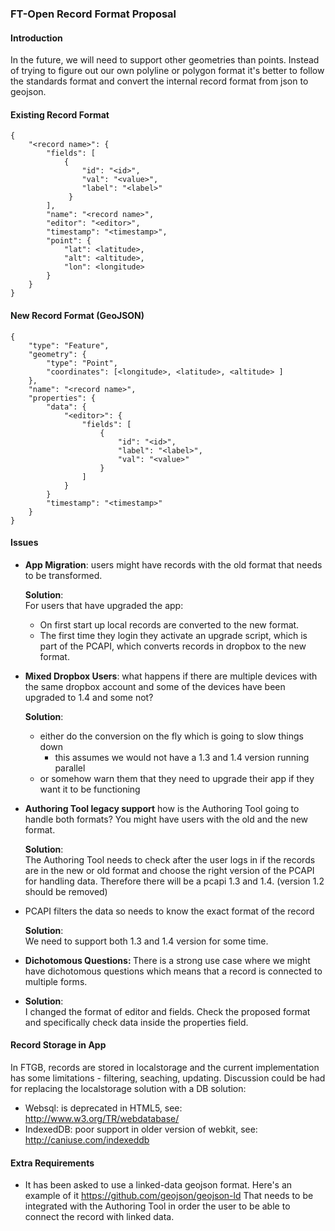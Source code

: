 ### FT-Open Record Format Proposal

#### Introduction

In the future, we will need to support other geometries than points. Instead of trying to figure out our own polyline or polygon format it's better to follow the standards format and convert the internal record format from json to geojson.

#### Existing Record Format

```
{
    "<record name>": {
        "fields": [
            {
                "id": "<id>",
                "val": "<value>",
                "label": "<label>"
             }
        ],
        "name": "<record name>",
        "editor": "<editor>",
        "timestamp": "<timestamp>",
        "point": {
            "lat": <latitude>,
            "alt": <altitude>,
            "lon": <longitude>
        }
    }
}
```

#### New Record Format (GeoJSON)

```
{
    "type": "Feature", 
    "geometry": { 
        "type": "Point", 
        "coordinates": [<longitude>, <latitude>, <altitude> ] 
    }, 
    "name": "<record name>", 
    "properties": { 
        "data": {
            "<editor>": {
                "fields": [
                    {
                        "id": "<id>",
                        "label": "<label>",
                        "val": "<value>"
                    }
                ]
            }
        }
        "timestamp": "<timestamp>" 
    }
}
```

#### Issues

* <strong>App Migration</strong>: users might have records with the old format that needs to be transformed.

    <strong>Solution</strong>:<br/>
    For users that have upgraded the app:
    * On first start up local records are converted to the new format.
    * The first time they login they activate an upgrade script, which is part of the PCAPI, which converts records in dropbox to the new format.

* <strong>Mixed Dropbox Users</strong>: what happens if there are multiple devices with the same dropbox account and some of the devices have been upgraded to 1.4 and some not?
 
    <strong>Solution</strong>:<br/>
    - either do the conversion on the fly which is going to slow things down
        * this assumes we would not have a 1.3 and 1.4 version running parallel
    - or somehow warn them that they need to upgrade their app if they want it to be functioning

* <strong>Authoring Tool legacy support</strong> how is the Authoring Tool going to handle both formats? You might have users with the old and the new format.

    <strong>Solution</strong>:<br/>
    The Authoring Tool needs to check after the user logs in if the records are in the new or old format and choose the right version of the PCAPI for handling data. Therefore there will be a pcapi 1.3 and 1.4. (version 1.2 should be removed)

* PCAPI filters the data so needs to know the exact format of the record
    
    <strong>Solution</strong>:<br/>
    We need to support both 1.3 and 1.4 version for some time.

* <strong>Dichotomous Questions: </strong> There is a strong use case where we might have dichotomous questions which means that a record is connected to multiple forms.
* 
    <strong>Solution</strong>:<br/>
    I changed the format of editor and fields. Check the proposed format and specifically check data inside the properties field.

#### Record Storage in App

In FTGB, records are stored in localstorage and the current implementation has some limitations - filtering, seaching, updating. Discussion could be had for replacing the localstorage solution with a DB solution:

* Websql: is deprecated in HTML5, see: http://www.w3.org/TR/webdatabase/
* IndexedDB: poor support in older version of webkit, see: http://caniuse.com/indexeddb

#### Extra Requirements

* It has been asked to use a linked-data geojson format. Here's an example of it
  https://github.com/geojson/geojson-ld
  That needs to be integrated with the Authoring Tool in order the user to be able
  to connect the record with linked data.
